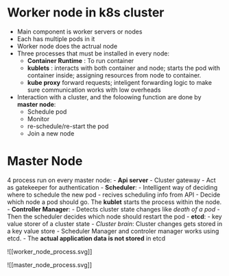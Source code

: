 # Worker node in k8s cluster
- Main component is worker servers or nodes
- Each has multiple pods in it
- Worker node does the actrual node
- Three processes that must be installed in every node:
	- **Container Runtime** : To run container
	- **kublets** : interacts with both container and node; starts the pod with container inside; assigning resources from node to container.
	- **kube proxy** forward requests; inteligent forwarding logic to make sure communication works with low overheads
- Interaction with a cluster,  and the foloowing function are done by **master node**:
	- Schedule pod
	- Monitor
	- re-schedule/re-start the pod
	- Join a new node



# Master Node
4 process run on every master node:
	- **Api server** 
		- Cluster gateway
		- Act as gatekeeper for authentication
	- **Scheduler**:
		- Intelligent way of deciding where to schedule the new pod
		- recives scheduling info from API
		- Decide which node a pod should go. The **kublet** starts the process within the node.
	- **Controller Manager**:
		-  Detects cluster state changes like *death of a pod*
		- Then the scheduler decides which node should restart the pod
	- **etcd**:
		- key value storer of a cluster state
		- *Cluster brain*: Cluster changes gets stored in a key value store
		- Scheduler Manager and controler manager works using etcd.
		- The **actual application data is not stored** in etcd


![[worker_node_process.svg]]

![[master_node_process.svg]]